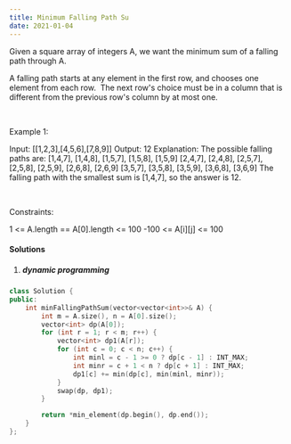 ```yaml
---
title: Minimum Falling Path Su
date: 2021-01-04
---
```

Given a square array of integers A, we want the minimum sum of a falling path through A.

A falling path starts at any element in the first row, and chooses one element from each row.  The next row's choice must be in a column that is different from the previous row's column by at most one.

 

Example 1:

Input: [[1,2,3],[4,5,6],[7,8,9]]
Output: 12
Explanation: 
The possible falling paths are:
[1,4,7], [1,4,8], [1,5,7], [1,5,8], [1,5,9]
[2,4,7], [2,4,8], [2,5,7], [2,5,8], [2,5,9], [2,6,8], [2,6,9]
[3,5,7], [3,5,8], [3,5,9], [3,6,8], [3,6,9]
The falling path with the smallest sum is [1,4,7], so the answer is 12.

 

Constraints:

1 <= A.length == A[0].length <= 100
-100 <= A[i][j] <= 100

#### Solutions

1. ##### dynamic programming

```cpp
class Solution {
public:
    int minFallingPathSum(vector<vector<int>>& A) {
        int m = A.size(), n = A[0].size();
        vector<int> dp(A[0]);
        for (int r = 1; r < m; r++) {
            vector<int> dp1(A[r]);
            for (int c = 0; c < n; c++) {
                int minl = c - 1 >= 0 ? dp[c - 1] : INT_MAX;
                int minr = c + 1 < n ? dp[c + 1] : INT_MAX;
                dp1[c] += min(dp[c], min(minl, minr));
            }
            swap(dp, dp1);
        }

        return *min_element(dp.begin(), dp.end());
    }
};
```